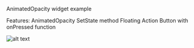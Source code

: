 AnimatedOpacity widget example

Features:
AnimatedOpacity
SetState method
Floating Action Button with onPressed function

![alt text](https://media.giphy.com/media/EasBZH7KE8CwWqq10Z/giphy.gif)
